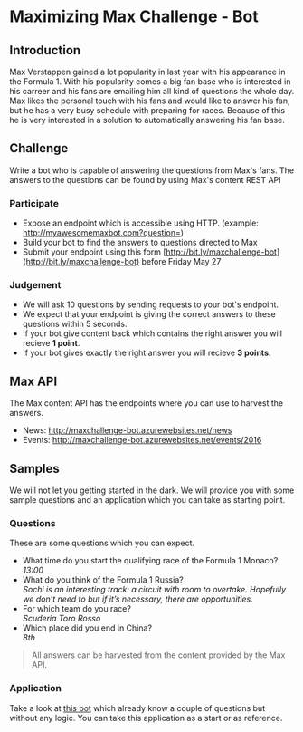 # Maximizing Max Challenge - Bot

## Introduction
Max Verstappen gained a lot popularity in last year with his appearance in the Formula 1. With his popularity comes a big fan base who is interested in his carreer and his fans are emailing him all kind of questions the whole day.
Max likes the personal touch with his fans and would like to answer his fan, but he has a very busy schedule with preparing for races. Because of this he is very interested in a solution to automatically answering his fan base.

## Challenge
Write a bot who is capable of answering the questions from Max's fans. The answers to the questions can be found by using Max's content REST API 

### Participate
- Expose an endpoint which is accessible using HTTP. (example: http://myawesomemaxbot.com?question=)
- Build your bot to find the answers to questions directed to Max
- Submit your endpoint using this form [http://bit.ly/maxchallenge-bot](http://bit.ly/maxchallenge-bot) before Friday May 27 

### Judgement
- We will ask 10 questions by sending requests to your bot's endpoint.
- We expect that your endpoint is giving the correct answers to these questions within 5 seconds.
- If your bot give content back which contains the right answer you will recieve __1 point__.
- If your bot gives exactly the right answer you will recieve __3 points__.

## Max API
The Max content API has the endpoints where you can use to harvest the answers.
- News: http://maxchallenge-bot.azurewebsites.net/news
- Events: http://maxchallenge-bot.azurewebsites.net/events/2016

## Samples
We will not let you getting started in the dark. We will provide you with some sample questions and an application which you can take as starting point.

### Questions
These are some questions which you can expect.

- What time do you start the qualifying race of the Formula 1 Monaco?  
  _13:00_
- What do you think of the Formula 1 Russia?  
  _Sochi is an interesting track: a circuit with room to overtake. Hopefully we don’t need to but if it’s necessary, there are opportunities._
- For which team do you race?  
  _Scuderia Toro Rosso_
- Which place did you end in China?  
  _8th_

> All answers can be harvested from the content provided by the Max API. 

### Application
Take a look at [this bot](https://github.com/exactsoftware/maxbotchallenge-sample) which already know a couple of questions but without any logic. You can take this application as a start or as reference.
